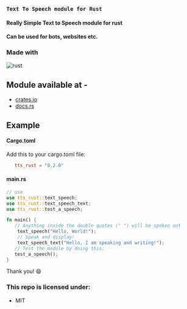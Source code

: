 ### `Text To Speech module for Rust`

#### Really Simple Text to Speech module for rust

#### Can be used for bots, websites etc.

### Made with

![rust](https://img.shields.io/badge/Rust-black?style=for-the-badge&logo=rust&logoColor=#E57324)

## Module available at -

- [crates.io](https://crates.io/crates/tts_rust)
- [docs.rs](https://docs.rs/tts_rust/0.1.0)

## Example

#### Cargo.toml

Add this to your cargo.toml file:

```toml
   tts_rust = "0.2.0"
```

#### main.rs

```rust
// use
use tts_rust::text_speech;
use tts_rust::text_speech_text;
use tts_rust::test_a_speech;

fn main() {
   // Anything inside the double quotes (" ") will be spoken out
    text_speech("Hello, World!");
    // Speak and display:
    text_speech_text("Hello, I am speaking and writing!");
   // Test the module by doing this:
   test_a_speech();
}


```

Thank you! :smile:

### This repo is licensed under:

- MIT
